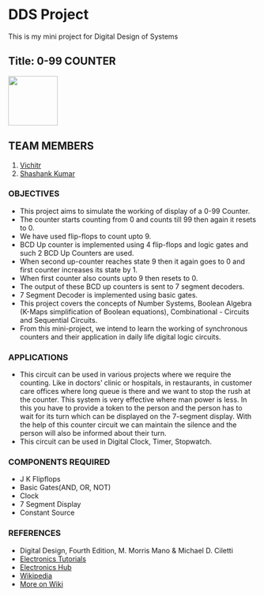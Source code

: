# DDS Project
This is my mini project for Digital Design of Systems

## Title: 0-99 COUNTER

   <img  src = "https://github.com/vichitr/DDS-Project/blob/master/Images/counter.png" width="100" height="100" />

## TEAM MEMBERS
  1. [Vichitr](https://github.com/vichitr)
  2. [Shashank Kumar](https://github.com/sknitk)
  
 ### OBJECTIVES
 
- This project aims to simulate the working of display of a 0-99 Counter. 
- The counter starts counting from 0 and counts till 99 then again it resets to 0.  
- We have used flip-flops to count upto 9. 
- BCD Up counter is implemented using 4 flip-flops and logic gates and such 2 BCD Up Counters are used. 
- When second up-counter reaches state 9 then it again goes to 0 and first counter increases its state by 1. 
- When first counter also counts upto 9 then resets to 0. 
- The output of these BCD up counters is sent to 7 segment decoders.   
- 7 Segment Decoder is implemented using basic gates.
- This project covers the concepts of Number Systems, Boolean Algebra (K-Maps simplification of Boolean equations), Combinational - Circuits and Sequential Circuits.
- From this mini-project, we intend to learn the working of synchronous counters and their application in daily life digital logic circuits.

### APPLICATIONS
- This circuit can be used in various projects where we require the counting. Like in doctors’ clinic or hospitals, in restaurants, in customer care offices where long queue is there and we want to stop the rush at the counter. This system is very effective where man power is less. In this you have to provide a token to the person and the person has to wait for its turn which can be displayed on the 7-segment display. With the help of this counter circuit we can maintain the silence and the person will also be informed about their turn.
- This circuit can be used in Digital Clock, Timer, Stopwatch.

### COMPONENTS REQUIRED
- J K Flipflops
- Basic Gates(AND, OR, NOT)
- Clock
- 7 Segment Display
- Constant Source

### REFERENCES
- Digital Design, Fourth Edition, M. Morris Mano & Michael D. Ciletti
- [Electronics Tutorials](http://www.electronics-tutorials.ws/counter/bcd-counter-circuit.html)
- [Electronics Hub](http://www.electronicshub.org/decade-counterbcd-counter/)
- [Wikipedia](https://en.wikipedia.org/wiki/Ring_counter)
- [More on Wiki](https://en.wikipedia.org/wiki/Seven-segment_display)
